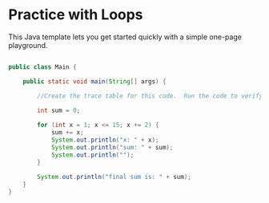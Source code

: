 # Practice with Loops

This Java template lets you get started quickly with a simple one-page playground.

```java runnable

public class Main {

    public static void main(String[] args) {

        //Create the trace table for this code.  Run the code to verify your answer.

        int sum = 0;
    
        for (int x = 1; x <= 15; x += 2) {
            sum += x;
            System.out.println("x: " + x);
            System.out.println("sum: " + sum);
            System.out.println("");
        }
    
        System.out.println("final sum is: " + sum);
    }
}
```